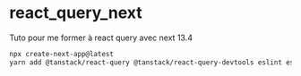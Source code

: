 # react_query_next
Tuto pour me former à react query avec next 13.4

```bash
npx create-next-app@latest
yarn add @tanstack/react-query @tanstack/react-query-devtools eslint eslint-config-next zod
```